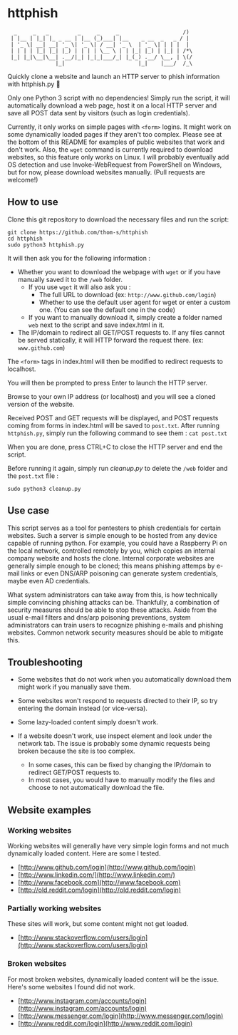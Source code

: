 # httphish
```
  _     _   _         _     _     _                    /)
 | |__ | |_| |_ _ __ | |__ (_)___| |__    _ __  _   _ / |
 | '_ \| __| __| '_ \| '_ \| / __| '_ \  | '_ \| | | |  |
 | | | | |_| |_| |_) | | | | \__ \ | | |_| |_) | |_| | /*\ 
 |_| |_|\__|\__| .__/|_| |_|_|___/_| |_(_) .__/ \__, | \(/ 
               |_|                       |_|    |___/  /_\     
```

Quickly clone a website and launch an HTTP server to phish information with httphish.py 🐍

Only one Python 3 script with no dependencies! Simply run the script, it will automatically download a web page, host it on a local HTTP server and save all POST data sent by visitors (such as login credentials).

Currently, it only works on simple pages with `<form>` logins. It might work on some dynamically loaded pages if they aren't too complex. Please see at the bottom of this README for examples of public websites that work and don't work. Also, the `wget` command is currently required to download websites, so this feature only works on Linux. I will probably eventually add OS detection and use Invoke-WebRequest from PowerShell on Windows, but for now, please download websites manually. (Pull requests are welcome!)

## How to use

Clone this git repository to download the necessary files and run the script:
```Shell
git clone https://github.com/thom-s/httphish
cd httphish
sudo python3 httphish.py
```

It will then ask you for the following information : 

* Whether you want to download the webpage with `wget` or if you have manually saved it to the `/web` folder. 
    * If you use `wget` it will also ask you :
        * The full URL to download (ex: `http://www.github.com/login`)
        * Whether to use the default user agent for wget or enter a custom one. (You can see the default one in the code)
    * If you want to manually download it, simply create a folder named `web` next to the script and save index.html in it.
* The IP/domain to redirect all GET/POST requests to. If any files cannot be served statically, it will HTTP forward the request there. (ex: `www.github.com`)

The `<form>` tags in index.html will then be modified to redirect requests to localhost.

You will then be prompted to press Enter to launch the HTTP server.

Browse to your own IP address (or localhost) and you will see a cloned version of the website.

Received POST and GET requests will be displayed, and POST requests coming from forms in index.html will be saved to `post.txt`. After running `httphish.py`, simply run the following command to see them : `cat post.txt`

When you are done, press CTRL+C to close the HTTP server and end the script. 

Before running it again, simply run *cleanup.py* to delete the `/web` folder and the `post.txt` file :
```Shell
sudo python3 cleanup.py
```

## Use case

This script serves as a tool for pentesters to phish credentials for certain websites. Such a server is simple enough to be hosted from any device capable of running python. For example, you could have a Raspberry Pi on the local network, controlled remotely by you, which copies an internal company website and hosts the clone. Internal corporate websites are generally simple enough to be cloned; this means phishing attemps by e-mail links or even DNS/ARP poisoning can generate system credentials, maybe even AD credentials. 

What system administrators can take away from this, is how technically simple convincing phishing attacks can be. Thankfully, a combination of security measures should be able to stop these attacks. Aside from the usual e-mail filters and dns/arp poisoning preventions, system administrators can train users to recognize phishing e-mails and phishing websites. Common network security measures should be able to mitigate this.


## Troubleshooting

* Some websites that do not work when you automatically download them might work if you manually save them.

* Some websites won't respond to requests directed to their IP, so try entering the domain instead (or vice-versa). 

* Some lazy-loaded content simply doesn't work.

* If a website doesn't work, use inspect element and look under the network tab. The issue is probably some dynamic requests being broken because the site is too complex. 
    * In some cases, this can be fixed by changing the IP/domain to redirect GET/POST requests to. 
    * In most cases, you would have to manually modify the files and choose to not automatically download the file.

## Website examples

### Working websites

Working websites will generally have very simple login forms and not much dynamically loaded content. Here are some I tested.

* [http://www.github.com/login](http://www.github.com/login)
* [http://www.linkedin.com/](http://www.linkedin.com/)
* [http://www.facebook.com](http://www.facebook.com)
* [http://old.reddit.com/login](http://old.reddit.com/login)

### Partially working websites

These sites will work, but some content might not get loaded.

* [http://www.stackoverflow.com/users/login](http://www.stackoverflow.com/users/login)

### Broken websites

For most broken websites, dynamically loaded content will be the issue. Here's some websites I found did not work.

* [http://www.instagram.com/accounts/login](http://www.instagram.com/accounts/login)
* [http://www.messenger.com/login](http://www.messenger.com/login)
* [http://www.reddit.com/login](http://www.reddit.com/login)

